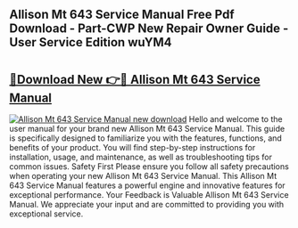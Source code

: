 ## Allison Mt 643 Service Manual Free Pdf Download - Part-CWP New Repair Owner Guide - User Service Edition wuYM4

# <h2><a href="http://bc33155.oget.top/?id=Allison+Mt+643+Service+Manual">🔗Download New 👉🔴 Allison Mt 643 Service Manual</a></h2>

[![Allison Mt 643 Service Manual new download](https://i.imgur.com/5g1atiW.png)](http://bc33155.oget.top/?id=Allison+Mt+643+Service+Manual)
Hello and welcome to the user manual for your brand new Allison Mt 643 Service Manual. This guide is specifically designed to familiarize you with the features, functions, and benefits of your product. You will find step-by-step instructions for installation, usage, and maintenance, as well as troubleshooting tips for common issues. Safety First Please ensure you follow all safety precautions when operating your new Allison Mt 643 Service Manual. This Allison Mt 643 Service Manual features a powerful engine and innovative features for exceptional performance. Your Feedback is Valuable Allison Mt 643 Service Manual. We appreciate your input and are committed to providing you with exceptional service.
